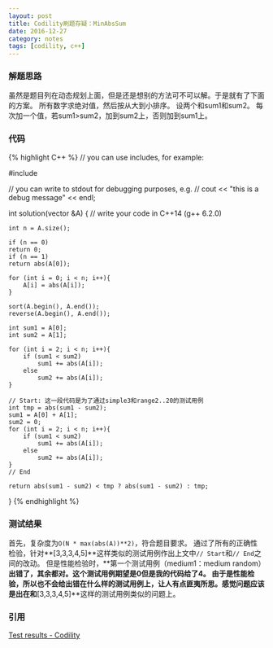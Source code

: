 ```yaml
---
layout: post
title: Codility刷题存疑：MinAbsSum
date: 2016-12-27
category: notes
tags: [codility, c++]
---
```


### 解题思路
虽然是题目列在动态规划上面，但是还是想别的方法可不可以解。于是就有了下面的方案。
所有数字求绝对值，然后按从大到小排序。
设两个和sum1和sum2。
每次加一个值，若sum1>sum2，加到sum2上，否则加到sum1上。

### 代码
{% highlight C++ %}
// you can use includes, for example:

#include <algorithm>

// you can write to stdout for debugging purposes, e.g.
// cout << "this is a debug message" << endl;

int solution(vector<int> &A) {
// write your code in C++14 (g++ 6.2.0)

    int n = A.size();

    if (n == 0)
    return 0;
    if (n == 1)
    return abs(A[0]);

    for (int i = 0; i < n; i++){
        A[i] = abs(A[i]);
    }

    sort(A.begin(), A.end());
    reverse(A.begin(), A.end());

    int sum1 = A[0];
    int sum2 = A[1];

    for (int i = 2; i < n; i++){
        if (sum1 < sum2)
            sum1 += abs(A[i]);
        else
            sum2 += abs(A[i]);
    }

    // Start: 这一段代码是为了通过simple3和range2..20的测试用例 
    int tmp = abs(sum1 - sum2);
    sum1 = A[0] + A[1];
    sum2 = 0;
    for (int i = 2; i < n; i++){
        if (sum1 < sum2)
            sum1 += abs(A[i]);
        else
            sum2 += abs(A[i]);
    }
    // End

    return abs(sum1 - sum2) < tmp ? abs(sum1 - sum2) : tmp;
}
{% endhighlight %}

### 测试结果
首先，复杂度为`O(N * max(abs(A))**2)`，符合题目要求。
通过了所有的正确性检验，针对**[3,3,3,4,5]**这样类似的测试用例作出上文中`// Start`和`// End`之间的改动。
但是性能检验时，**第一个测试用例（medium1：medium random）**出错了，其余都对。这个测试用例期望是0但是我的代码给了4。
由于是性能检验，所以也不会给出错在什么样的测试用例上，让人有点匪夷所思。感觉问题应该是出在和**[3,3,3,4,5]**这样的测试用例类似的问题上。

### 引用
[Test results - Codility](https://codility.com/demo/results/training45PKZU-T7B/)


